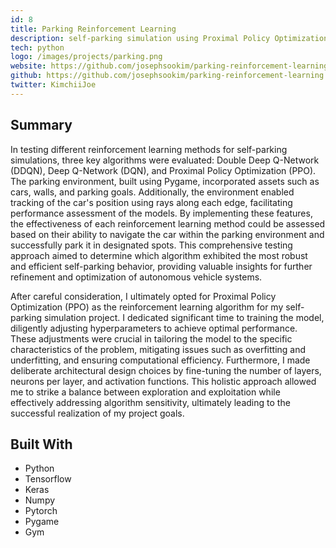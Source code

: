 ```yaml
---
id: 8
title: Parking Reinforcement Learning
description: self-parking simulation using Proximal Policy Optimization (PPO)
tech: python
logo: /images/projects/parking.png
website: https://github.com/josephsookim/parking-reinforcement-learning
github: https://github.com/josephsookim/parking-reinforcement-learning
twitter: KimchiiJoe
---
```


## Summary

In testing different reinforcement learning methods for self-parking simulations, three key algorithms were evaluated: Double Deep Q-Network (DDQN), Deep Q-Network (DQN), and Proximal Policy Optimization (PPO). The parking environment, built using Pygame, incorporated assets such as cars, walls, and parking goals. Additionally, the environment enabled tracking of the car's position using rays along each edge, facilitating performance assessment of the models. By implementing these features, the effectiveness of each reinforcement learning method could be assessed based on their ability to navigate the car within the parking environment and successfully park it in designated spots. This comprehensive testing approach aimed to determine which algorithm exhibited the most robust and efficient self-parking behavior, providing valuable insights for further refinement and optimization of autonomous vehicle systems.

After careful consideration, I ultimately opted for Proximal Policy Optimization (PPO) as the reinforcement learning algorithm for my self-parking simulation project. I dedicated significant time to training the model, diligently adjusting hyperparameters to achieve optimal performance. These adjustments were crucial in tailoring the model to the specific characteristics of the problem, mitigating issues such as overfitting and underfitting, and ensuring computational efficiency. Furthermore, I made deliberate architectural design choices by fine-tuning the number of layers, neurons per layer, and activation functions. This holistic approach allowed me to strike a balance between exploration and exploitation while effectively addressing algorithm sensitivity, ultimately leading to the successful realization of my project goals.

## Built With

- Python
- Tensorflow
- Keras
- Numpy
- Pytorch
- Pygame
- Gym
